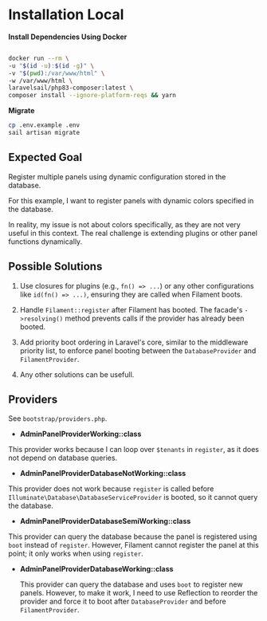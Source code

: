 # Installation Local

**Install Dependencies Using Docker**

```bash

docker run --rm \
-u "$(id -u):$(id -g)" \
-v "$(pwd):/var/www/html" \
-w /var/www/html \
laravelsail/php83-composer:latest \
composer install --ignore-platform-reqs && yarn 
```


**Migrate**
```bash
cp .env.example .env
sail artisan migrate
```

## Expected Goal

Register multiple panels using dynamic configuration stored in the database.

For this example, I want to register panels with dynamic colors specified in the database.

In reality, my issue is not about colors specifically, as they are not very useful in this context. The real challenge is extending plugins or other panel functions dynamically.

## Possible Solutions

1. Use closures for plugins (e.g., `fn() => ...`) or any other configurations like `id(fn() => ...)`, ensuring they are called when Filament boots.

2. Handle `Filament::register` after Filament has booted. The facade's `->resolving()` method prevents calls if the provider has already been booted.

3. Add priority boot ordering in Laravel's core, similar to the middleware priority list, to enforce panel booting between the `DatabaseProvider` and `FilamentProvider`.

4. Any other solutions can be usefull.

## Providers

See `bootstrap/providers.php`.

- **AdminPanelProviderWorking::class**  

This provider works because I can loop over `$tenants` in `register`, as it does not depend on database queries.

- **AdminPanelProviderDatabaseNotWorking::class**  

This provider does not work because `register` is called before `Illuminate\Database\DatabaseServiceProvider` is booted, so it cannot query the database.

- **AdminPanelProviderDatabaseSemiWorking::class**  

This provider can query the database because the panel is registered using `boot` instead of `register`. However, Filament cannot register the panel at this point; it only works when using `register`.

- **AdminPanelProviderDatabaseWorking::class**  

  This provider can query the database and uses `boot` to register new panels. However, to make it work, I need to use Reflection to reorder the provider and force it to boot after `DatabaseProvider` and before `FilamentProvider`.
